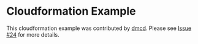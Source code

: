 # Cloudformation Example

This cloudformation example was contributed by [dmcd](https://github.com/dmcd). Please see [Issue #24](https://github.com/cloudposse/bastion/issues/24) for more details.
